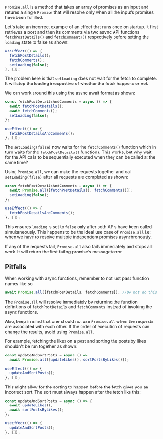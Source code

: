 `Promise.all` is a method that takes an array of promises as an input and
returns a single `Promise` that will resolve only when all the input’s promises
have been fulfilled.

Let's take an incorrect example of an effect that runs once on startup. It first
retrieves a post and then its comments via two async API functions
`fetchPostDetails()` and `fetchComments()` respectively before setting the
`loading` state to false as shown:

```javascript
useEffect(() => {
  fetchPostDetails();
  fetchComments();
  setLoading(false);
}, []);
```

The problem here is that `setLoading` does not wait for the fetch to complete.
It will stop the loading irrespective of whether the fetch happens or not.

We can work around this using the async await format as shown:

```javascript
const fetchPostDetailsAndComments = async () => {
  await fetchPostDetails();
  await fetchComments();
  setLoading(false);
};

useEffect(() => {
  fetchPostDetailsAndComments();
}, []);
```

The `setLoading(false)` now waits for the `fetchComments()` function which in
turn waits for the `fetchPostDetails()` functions. This works, but why wait for
the API calls to be sequentially executed when they can be called at the same
time?

Using `Promise.all`, we can make the requests together and call
`setLoading(false)` after all requests are completed as shown:

```javascript
const fetchPostDetailsAndComments = async () => {
  await Promise.all([fetchPostDetails(), fetchComments()]);
  setLoading(false);
};

useEffect(() => {
  fetchPostDetailsAndComments();
}, []);
```

This ensures `loading` is set to `false` only after both APIs have been called
simultaneously. This happens to be the ideal use case of `Promise.all` i.e: when
we have to resolve multiple independent promises asynchronously.

If any of the requests fail, `Promise.all` also fails immediately and stops all
work. It will return the first failing promise’s message/error.

## Pitfalls

When working with async functions, remember to not just pass function names like
so:

```jsx
await Promise.all([fetchPostDetails, fetchComments]); //Do not do this
```

The `Promise.all` will resolve immediately by returning the function definitions
of `fetchPostDetails` and `fetchComments` instead of invoking the async
functions.

Also, keep in mind that one should not use `Promise.all` when the requests are
associated with each other. If the order of execution of requests can change the
results, avoid using `Promise.all`.

For example, fetching the likes on a post and sorting the posts by likes
shouldn't be run together as shown:

```javascript
const updateAndSortPosts = async () =>
  await Promise.all([updateLikes(), sortPostsByLikes()]);

useEffect(() => {
  updateAndSortPosts();
}, []);
```

This might allow for the sorting to happen before the fetch gives you an
incorrect sort. The sort must always happen after the fetch like this:

```javascript
const updateAndSortPosts = async () => {
  await updateLikes();
  await sortPostsByLikes();
};

useEffect(() => {
  updateAndSortPosts();
}, []);
```
